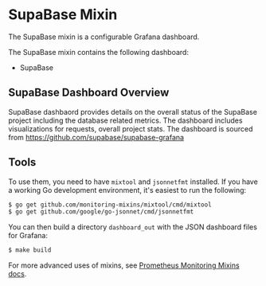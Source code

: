 # SupaBase Mixin

The SupaBase mixin is a configurable Grafana dashboard.

The SupaBase mixin contains the following dashboard:

- SupaBase

## SupaBase Dashboard Overview
SupaBase dashbaord provides details on the overall status of the SupaBase project including the database related metrics. The dashboard includes visualizations for requests, overall project stats. The dashboard is sourced from https://github.com/supabase/supabase-grafana

## Tools
To use them, you need to have `mixtool` and `jsonnetfmt` installed. If you have a working Go development environment, it's easiest to run the following:

```bash
$ go get github.com/monitoring-mixins/mixtool/cmd/mixtool
$ go get github.com/google/go-jsonnet/cmd/jsonnetfmt
```

You can then build a directory `dashboard_out` with the JSON dashboard files for Grafana:

```bash
$ make build
```

For more advanced uses of mixins, see [Prometheus Monitoring Mixins docs](https://github.com/monitoring-mixins/docs).
